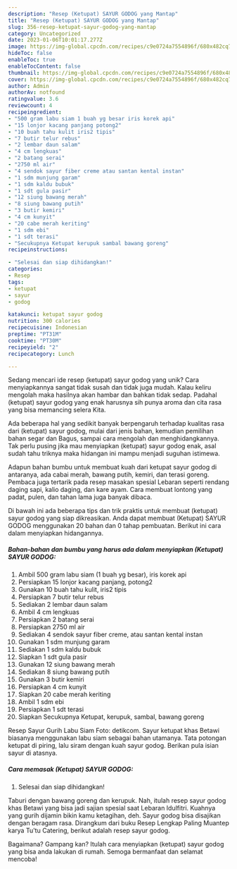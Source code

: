 ```yaml
---
description: "Resep (Ketupat) SAYUR GODOG yang Mantap"
title: "Resep (Ketupat) SAYUR GODOG yang Mantap"
slug: 356-resep-ketupat-sayur-godog-yang-mantap
category: Uncategorized
date: 2023-01-06T10:01:17.277Z
image: https://img-global.cpcdn.com/recipes/c9e0724a7554896f/680x482cq70/ketupat-sayur-godog-foto-resep-utama.jpg
hideToc: false
enableToc: true
enableTocContent: false
thumbnail: https://img-global.cpcdn.com/recipes/c9e0724a7554896f/680x482cq70/ketupat-sayur-godog-foto-resep-utama.jpg
cover: https://img-global.cpcdn.com/recipes/c9e0724a7554896f/680x482cq70/ketupat-sayur-godog-foto-resep-utama.jpg
author: Admin
authorAv: notfound
ratingvalue: 3.6
reviewcount: 4
recipeingredient:
- "500 gram labu siam 1 buah yg besar iris korek api"
- "15 lonjor kacang panjang potong2"
- "10 buah tahu kulit iris2 tipis"
- "7 butir telur rebus"
- "2 lembar daun salam"
- "4 cm lengkuas"
- "2 batang serai"
- "2750 ml air"
- "4 sendok sayur fiber creme atau santan kental instan"
- "1 sdm munjung garam"
- "1 sdm kaldu bubuk"
- "1 sdt gula pasir"
- "12 siung bawang merah"
- "8 siung bawang putih"
- "3 butir kemiri"
- "4 cm kunyit"
- "20 cabe merah keriting"
- "1 sdm ebi"
- "1 sdt terasi"
- "Secukupnya Ketupat kerupuk sambal bawang goreng"
recipeinstructions:

- "Selesai dan siap dihidangkan!"
categories:
- Resep
tags:
- ketupat
- sayur
- godog

katakunci: ketupat sayur godog 
nutrition: 300 calories
recipecuisine: Indonesian
preptime: "PT31M"
cooktime: "PT30M"
recipeyield: "2"
recipecategory: Lunch

---
```





Sedang mencari ide resep (ketupat) sayur godog yang unik? Cara menyiapkannya sangat tidak susah dan tidak juga mudah. Kalau keliru mengolah maka hasilnya akan hambar dan bahkan tidak sedap. Padahal (ketupat) sayur godog yang enak harusnya sih punya aroma dan cita rasa yang bisa memancing selera Kita.





Ada beberapa hal yang sedikit banyak berpengaruh terhadap kualitas rasa dari (ketupat) sayur godog, mulai dari jenis bahan, kemudian pemilihan bahan segar dan Bagus, sampai cara mengolah dan menghidangkannya. Tak perlu pusing jika mau menyiapkan (ketupat) sayur godog enak,      asal sudah tahu triknya maka hidangan ini mampu menjadi suguhan istimewa.














Adapun bahan bumbu untuk membuat kuah dari ketupat sayur godog di antaranya, ada cabai merah, bawang putih, kemiri, dan terasi goreng. Pembaca juga tertarik pada resep masakan spesial Lebaran seperti rendang daging sapi, kalio daging, dan kare ayam. Cara membuat lontong yang padat, pulen, dan tahan lama juga banyak dibaca.






Di bawah ini ada beberapa tips dan trik praktis untuk membuat (ketupat) sayur godog yang siap dikreasikan. Anda dapat membuat (Ketupat) SAYUR GODOG menggunakan 20 bahan dan 0 tahap pembuatan. Berikut ini cara dalam menyiapkan hidangannya.

<!--inarticleads1-->

##### Bahan-bahan dan bumbu yang harus ada dalam menyiapkan (Ketupat) SAYUR GODOG:

1. Ambil 500 gram labu siam (1 buah yg besar), iris korek api
1. Persiapkan 15 lonjor kacang panjang, potong2
1. Gunakan 10 buah tahu kulit, iris2 tipis
1. Persiapkan 7 butir telur rebus
1. Sediakan 2 lembar daun salam
1. Ambil 4 cm lengkuas
1. Persiapkan 2 batang serai
1. Persiapkan 2750 ml air
1. Sediakan 4 sendok sayur fiber creme, atau santan kental instan
1. Gunakan 1 sdm munjung garam
1. Sediakan 1 sdm kaldu bubuk
1. Siapkan 1 sdt gula pasir
1. Gunakan 12 siung bawang merah
1. Sediakan 8 siung bawang putih
1. Gunakan 3 butir kemiri
1. Persiapkan 4 cm kunyit
1. Siapkan 20 cabe merah keriting
1. Ambil 1 sdm ebi
1. Persiapkan 1 sdt terasi
1. Siapkan Secukupnya Ketupat, kerupuk, sambal, bawang goreng


Resep Sayur Gurih Labu Siam Foto: detikcom. Sayur ketupat khas Betawi biasanya menggunakan labu siam sebagai bahan utamanya. Tata potongan ketupat di piring, lalu siram dengan kuah sayur godog. Berikan pula isian sayur di atasnya. 

<!--inarticleads2-->

##### Cara memasak (Ketupat) SAYUR GODOG:


1. Selesai dan siap dihidangkan!

Taburi dengan bawang goreng dan kerupuk. Nah, itulah resep sayur godog khas Betawi yang bisa jadi sajian spesial saat Lebaran Idulfitri. Kuahnya yang gurih dijamin bikin kamu ketagihan, deh. Sayur godog bisa disajikan dengan beragam rasa. Dirangkum dari buku Resep Lengkap Paling Muantep karya Tu&#39;tu Catering, berikut adalah resep sayur godog. 

Bagaimana? Gampang kan? Itulah cara menyiapkan (ketupat) sayur godog yang bisa anda lakukan di rumah. Semoga bermanfaat dan selamat mencoba!

